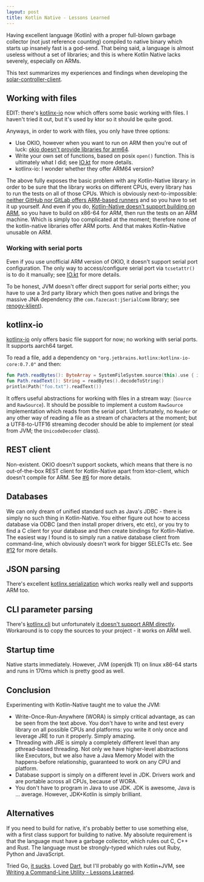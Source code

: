 ```yaml
---
layout: post
title: Kotlin Native - Lessons Learned
---
```


Having excellent language (Kotlin) with a proper full-blown garbage collector (not just
reference counting) compiled to native binary which starts up insanely fast is a god-send.
That being said, a language is almost useless without a set of libraries; and
this is where Kotlin Native lacks severely, especially on ARMs.

This text summarizes my experiences and findings when developing the [solar-controller-client](https://github.com/mvysny/solar-controller-client).

## Working with files

EDIT: there's [kotlinx-io](https://github.com/Kotlin/kotlinx-io) now which offers some basic working
with files. I haven't tried it out, but it's used by ktor so it should be quite good.

Anyways, in order to work with files, you only have three options:

* Use OKIO, however when you want to run on ARM then you're out of luck: [okio doesn't provide libraries for arm64](https://github.com/square/okio/issues/1171).
* Write your own set of functions, based on posix `open()` function. This is ultimately what I did; see [IO.kt](https://github.com/mvysny/solar-controller-client/blob/master/src/nativeMain/kotlin/utils/IO.kt)
  for more details.
* kotlinx-io: I wonder whether they offer ARM64 version?

The above fully exposes the basic problem with any Kotlin-Native library: in order to be sure that the
library works on different CPUs, every library has to run the tests on all of those CPUs. Which is obviously
next-to-impossible: [neither GitHub nor GitLab offers ARM-based runners](https://github.com/orgs/community/discussions/25319)
and so you have to set it up yourself. And even if you do, [Kotlin-Native doesn't support building on ARM](https://discuss.kotlinlang.org/t/kotlin-native-getting-unknown-host-target-linux-aarch64-on-raspberry-pi-3b-ubuntu-21-04-aarch64/22874),
so you have to build on x86-64 for ARM, then run the tests on an ARM machine. Which is simply too complicated at the moment;
therefore none of the kotlin-native libraries offer ARM ports. And that makes Kotlin-Native
unusable on ARM.

### Working with serial ports

Even if you use unofficial ARM version of OKIO, it doesn't support serial port configuration. The only way
to access/configure serial port via `tcsetattr()` is to do it manually; see [IO.kt](https://github.com/mvysny/solar-controller-client/blob/master/src/nativeMain/kotlin/utils/IO.kt)
for more details.

To be honest, JVM doesn't offer direct support for serial ports either; you have to use a 3rd party library which
then goes native and brings the massive JNA dependency (the `com.fazecast:jSerialComm` library; see [renogy-klient](https://github.com/mvysny/renogy-klient)).

## kotlinx-io

[kotlinx-io](https://github.com/Kotlin/kotlinx-io) only offers basic file support for now; no working with serial ports. It supports aarch64 target.

To read a file, add a dependency on `"org.jetbrains.kotlinx:kotlinx-io-core:0.7.0"` and then:
```kotlin
fun Path.readBytes(): ByteArray = SystemFileSystem.source(this).use { it.buffered().readByteArray() }
fun Path.readText(): String = readBytes().decodeToString()
println(Path("foo.txt").readText())
```
It offers useful abstractions for working with files in a stream way: (`Source` and `RawSource`).
It should be possible to implement a custom `RawSource` implementation which reads from the serial port.
Unfortunately, no `Reader` or any other way of reading a file as a stream of characters at the moment;
but a UTF8-to-UTF16 streaming decoder should be able to implement (or steal from JVM; the `UnicodeDecoder` class).

## REST client

Non-existent. OKIO doesn't support sockets, which means that there is no out-of-the-box REST client for Kotlin-Native
apart from ktor-client, which doesn't compile for ARM. See [#6](https://github.com/mvysny/solar-controller-client/issues/6)
for more details.

## Databases

We can only dream of unified standard such as Java's JDBC - there is simply no such thing in Kotlin-Native.
You either figure out how to access database via ODBC (and then install proper drivers, etc etc),
or you try to find a C client for your database and then create bindings for Kotlin-Native.
The easiest way I found is to simply run a native database client from command-line, which obviously
doesn't work for bigger SELECTs etc. See [#12](https://github.com/mvysny/solar-controller-client/issues/12) for more details.

## JSON parsing

There's excellent [kotlinx.serialization](https://github.com/Kotlin/kotlinx.serialization) which works really well
and supports ARM too.

## CLI parameter parsing

There's [kotlinx.cli](https://github.com/Kotlin/kotlinx-cli) but unfortunately [it doesn't support ARM directly](https://github.com/Kotlin/kotlinx-cli/issues/89).
Workaround is to copy the sources to your project - it works on ARM well.

## Startup time

Native starts immediately. However, JVM (openjdk 11) on linux x86-64 starts and runs in 170ms which is pretty good as well.

## Conclusion

Experimenting with Kotlin-Native taught me to value the JVM:

* Write-Once-Run-Anywhere (WORA) is simply critical advantage, as can be seen from the text above.
  You don't have to write and test every library on all possible CPUs and platforms: you
  write it only once and leverage JRE to run it properly. Simply amazing.
* Threading with JRE is simply a completely different level than any pthread-based threading.
  Not only we have higher-level abstractions like Executors, but we also have a Java Memory Model
  with the happens-before relationship, guaranteed to work on any CPU and platform.
* Database support is simply on a different level in JDK. Drivers work and are portable
  across all CPUs, because of WORA.
* You don't have to program in Java to use JDK. JDK is awesome, Java is ... average.
  However, JDK+Kotlin is simply brilliant.

## Alternatives

If you need to build for native, it's probably better to use something else, with a
first class support for building to native. My absolute requirement is that the language
must have a garbage collector, which rules out C, C++ and Rust. The language must be strongly-typed
which rules out Ruby, Python and JavaScript.

Tried Go, [it sucks](../golang-sucks/). Loved [Dart](../on-dart/), but I'll probably
go with Kotlin+JVM, see [Writing a Command-Line Utility - Lessons Learned](../Writing-cmdline-utility/).

